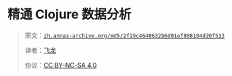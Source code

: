 # 精通 Clojure 数据分析

> 原文：[`zh.annas-archive.org/md5/2f19c4640632b6d01ef808104d20f513`](https://zh.annas-archive.org/md5/2f19c4640632b6d01ef808104d20f513)
> 
> 译者：[飞龙](https://github.com/wizardforcel)
> 
> 协议：[CC BY-NC-SA 4.0](http://creativecommons.org/licenses/by-nc-sa/4.0/)